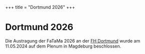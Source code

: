 +++
title = "Dortmund 2026"
+++

# Dortmund 2026

Die Austragung der FaTaMa 2026 an der [FH Dortmund][dortmund] wurde am 11.05.2024 auf dem Plenum in
Magdeburg beschlossen.

[dortmund]: https://www.fh-dortmund.de/
